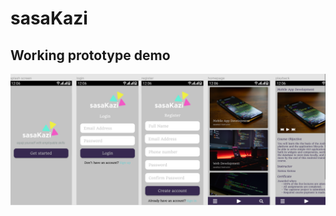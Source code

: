 # sasaKazi

## Working prototype demo
[![Watch the video](screenshots/demo.png)](https://youtu.be/hQGLeIyQ0rs)
